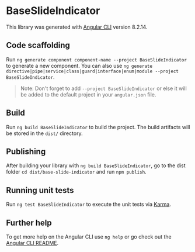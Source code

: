 # BaseSlideIndicator

This library was generated with [Angular CLI](https://github.com/angular/angular-cli) version 8.2.14.

## Code scaffolding

Run `ng generate component component-name --project BaseSlideIndicator` to generate a new component. You can also use `ng generate directive|pipe|service|class|guard|interface|enum|module --project BaseSlideIndicator`.
> Note: Don't forget to add `--project BaseSlideIndicator` or else it will be added to the default project in your `angular.json` file. 

## Build

Run `ng build BaseSlideIndicator` to build the project. The build artifacts will be stored in the `dist/` directory.

## Publishing

After building your library with `ng build BaseSlideIndicator`, go to the dist folder `cd dist/base-slide-indicator` and run `npm publish`.

## Running unit tests

Run `ng test BaseSlideIndicator` to execute the unit tests via [Karma](https://karma-runner.github.io).

## Further help

To get more help on the Angular CLI use `ng help` or go check out the [Angular CLI README](https://github.com/angular/angular-cli/blob/master/README.md).
